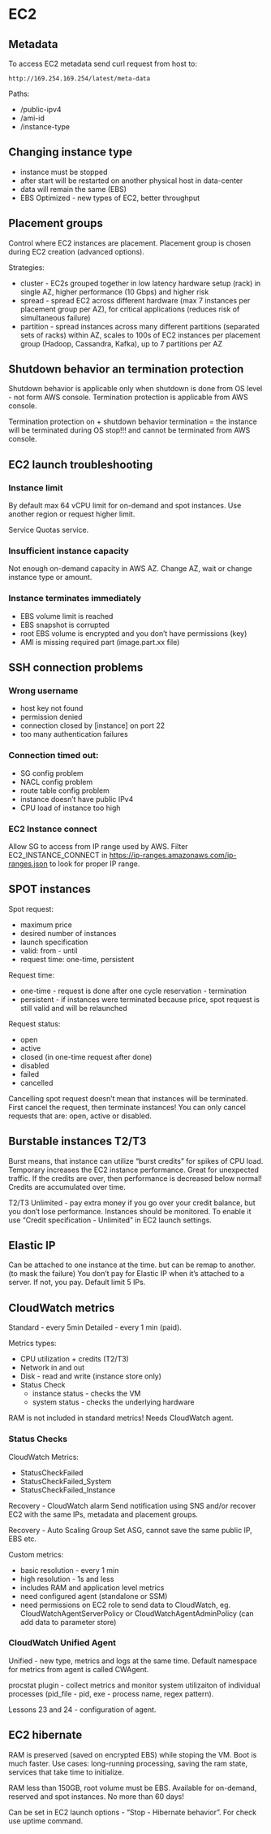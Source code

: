 # EC2

## Metadata

To access EC2 metadata send curl request from host to:
```
http://169.254.169.254/latest/meta-data
```
Paths:
* /public-ipv4
* /ami-id
* /instance-type

## Changing instance type
* instance must be stopped
* after start will be restarted on another physical host in data-center
* data will remain the same (EBS)
* EBS Optimized - new types of EC2, better throughput

## Placement groups
Control where EC2 instances are placement. Placement group is chosen during EC2 creation (advanced options).

Strategies:
* cluster - EC2s grouped together in low latency hardware setup (rack) in single AZ, higher performance (10 Gbps) and higher risk
* spread - spread EC2 across different hardware (max 7 instances per placement group per AZ), for critical applications (reduces risk of simultaneous failure)
* partition - spread instances across many different partitions (separated sets of racks) within AZ, scales to 100s of EC2 instances per placement group (Hadoop, Cassandra, Kafka), up to 7 partitions per AZ

## Shutdown behavior an termination protection
Shutdown behavior is applicable only when shutdown is done from OS level - not form AWS console.
Termination protection is applicable from AWS console.

Termination protection on + shutdown behavior termination =
the instance will be terminated during OS stop!!!
and cannot be terminated from AWS console.

## EC2 launch troubleshooting
### Instance limit
By default max 64 vCPU limit for on-demand and spot instances.
Use another region or request higher limit.

Service Quotas service.

### Insufficient instance capacity
Not enough on-demand capacity in AWS AZ.
Change AZ, wait or change instance type or amount.

### Instance terminates immediately
* EBS volume limit is reached
* EBS snapshot is corrupted
* root EBS volume is encrypted and you don’t have permissions (key)
* AMI is missing required part (image.part.xx file)

## SSH connection problems
### Wrong username
* host key not found
* permission denied
* connection closed by [instance] on port 22
* too many authentication failures

### Connection timed out:
* SG config problem
* NACL config problem
* route table config problem
* instance doesn’t have public IPv4
* CPU load of instance too high

### EC2 Instance connect
Allow SG to access from IP range used by AWS.
Filter EC2_INSTANCE_CONNECT in https://ip-ranges.amazonaws.com/ip-ranges.json to look for proper IP range.

## SPOT instances
Spot request:
* maximum price
* desired number of instances
* launch specification
* valid: from - until
* request time: one-time, persistent

Request time:
* one-time - request is done after one cycle reservation - termination
* persistent - if instances were terminated because price, spot request is still valid and will be relaunched

Request status:
* open
* active
* closed (in one-time request after done)
* disabled
* failed
* cancelled

Cancelling spot request doesn’t mean that instances will be terminated.
First cancel the request, then terminate instances!
You can only cancel requests that are: open, active or disabled.

## Burstable instances T2/T3
Burst means, that instance can utilize “burst credits” for spikes of CPU load.   Temporary increases the EC2 instance performance. Great for unexpected traffic.
If the credits are over, then performance is decreased below normal! Credits are accumulated over time.

T2/T3 Unlimited - pay extra money if you go over your credit balance, but you don’t lose performance. Instances should be monitored. To enable it use “Credit specification - Unlimited” in EC2 launch settings.

## Elastic IP
Can be attached to one instance at the time. but can be remap to another. (to mask the failure) You don’t pay for Elastic IP when it’s attached to a server. If not, you pay. Default limit 5 IPs.

## CloudWatch metrics
Standard - every 5min
Detailed - every 1 min (paid).

Metrics types:
* CPU utilization + credits (T2/T3)
* Network in and out
* Disk - read and write (instance store only)
* Status Check
	* instance status - checks the VM
	* system status - checks the underlying hardware

RAM is not included in standard metrics! Needs CloudWatch agent.

### Status Checks
CloudWatch Metrics:
* StatusCheckFailed
* StatusCheckFailed_System
* StatusCheckFailed_Instance

Recovery - CloudWatch alarm
Send notification using SNS and/or recover EC2 with the same IPs, metadata and placement groups.

Recovery - Auto Scaling Group
Set ASG, cannot save the same public IP, EBS etc.

Custom metrics:
* basic resolution - every 1 min
* high resolution - 1s and less
* includes RAM and application level metrics
* need configured agent (standalone or SSM)
* need permissions on EC2 role to send data to CloudWatch, eg. CloudWatchAgentServerPolicy  or CloudWatchAgentAdminPolicy (can add data to parameter store)

### CloudWatch Unified Agent
Unified - new type, metrics and logs at the same time.
Default namespace for metrics from agent is called CWAgent.

procstat plugin - collect metrics and monitor system utilizaiton of individual processes (pid_file - pid, exe - process name, regex pattern).

Lessons 23 and 24 - configuration of agent.


## EC2 hibernate
RAM is preserved (saved on encrypted EBS) while stoping the VM. Boot is much faster. Use cases: long-running processing, saving the ram state, services that take time to initialize.

RAM less than 150GB, root volume must be EBS. Available for on-demand, reserved and spot instances. No more than 60 days!

Can be set in EC2 launch options -  “Stop - Hibernate behavior”.
For check use uptime command.